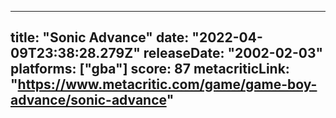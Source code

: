 
---
title: "Sonic Advance"
date: "2022-04-09T23:38:28.279Z"
releaseDate: "2002-02-03"
platforms: ["gba"]
score: 87
metacriticLink: "https://www.metacritic.com/game/game-boy-advance/sonic-advance"
---

